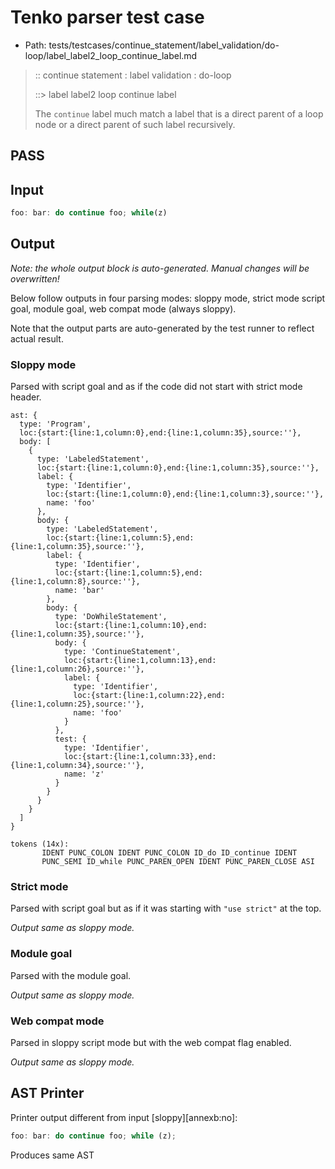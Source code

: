 # Tenko parser test case

- Path: tests/testcases/continue_statement/label_validation/do-loop/label_label2_loop_continue_label.md

> :: continue statement : label validation : do-loop
>
> ::> label label2 loop continue label
>
> The `continue` label much match a label that is a direct parent of a loop node or a direct parent of such label recursively.

## PASS

## Input

`````js
foo: bar: do continue foo; while(z)
`````

## Output

_Note: the whole output block is auto-generated. Manual changes will be overwritten!_

Below follow outputs in four parsing modes: sloppy mode, strict mode script goal, module goal, web compat mode (always sloppy).

Note that the output parts are auto-generated by the test runner to reflect actual result.

### Sloppy mode

Parsed with script goal and as if the code did not start with strict mode header.

`````
ast: {
  type: 'Program',
  loc:{start:{line:1,column:0},end:{line:1,column:35},source:''},
  body: [
    {
      type: 'LabeledStatement',
      loc:{start:{line:1,column:0},end:{line:1,column:35},source:''},
      label: {
        type: 'Identifier',
        loc:{start:{line:1,column:0},end:{line:1,column:3},source:''},
        name: 'foo'
      },
      body: {
        type: 'LabeledStatement',
        loc:{start:{line:1,column:5},end:{line:1,column:35},source:''},
        label: {
          type: 'Identifier',
          loc:{start:{line:1,column:5},end:{line:1,column:8},source:''},
          name: 'bar'
        },
        body: {
          type: 'DoWhileStatement',
          loc:{start:{line:1,column:10},end:{line:1,column:35},source:''},
          body: {
            type: 'ContinueStatement',
            loc:{start:{line:1,column:13},end:{line:1,column:26},source:''},
            label: {
              type: 'Identifier',
              loc:{start:{line:1,column:22},end:{line:1,column:25},source:''},
              name: 'foo'
            }
          },
          test: {
            type: 'Identifier',
            loc:{start:{line:1,column:33},end:{line:1,column:34},source:''},
            name: 'z'
          }
        }
      }
    }
  ]
}

tokens (14x):
       IDENT PUNC_COLON IDENT PUNC_COLON ID_do ID_continue IDENT
       PUNC_SEMI ID_while PUNC_PAREN_OPEN IDENT PUNC_PAREN_CLOSE ASI
`````

### Strict mode

Parsed with script goal but as if it was starting with `"use strict"` at the top.

_Output same as sloppy mode._

### Module goal

Parsed with the module goal.

_Output same as sloppy mode._

### Web compat mode

Parsed in sloppy script mode but with the web compat flag enabled.

_Output same as sloppy mode._

## AST Printer

Printer output different from input [sloppy][annexb:no]:

````js
foo: bar: do continue foo; while (z);
````

Produces same AST
